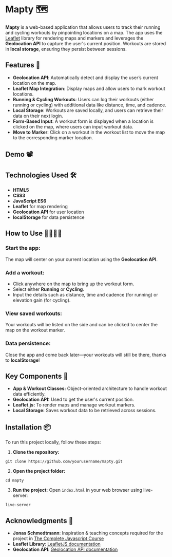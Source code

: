 # Mapty 🗺️

**Mapty** is a web-based application that allows users to track their running and cycling workouts by pinpointing locations on a map. The app uses the [Leaflet](https://leafletjs.com/) library for rendering maps and markers and leverages the **Geolocation API** to capture the user's current position. Workouts are stored in **local storage**, ensuring they persist between sessions.

## Features 🌟

- **Geolocation API**: Automatically detect and display the user’s current location on the map.
- **Leaflet Map Integration**: Display maps and allow users to mark workout locations.
- **Running & Cycling Workouts**: Users can log their workouts (either running or cycling) with additional data like distance, time, and cadence.
- **Local Storage**: Workouts are saved locally, and users can retrieve their data on their next login.
- **Form-Based Input**: A workout form is displayed when a location is clicked on the map, where users can input workout data.
- **Move to Marker**: Click on a workout in the workout list to move the map to the corresponding marker location.

## Demo 📽️


## Technologies Used 🛠️

- **HTML5**
- **CSS3**
- **JavaScript ES6**
- **Leaflet** for map rendering
- **Geolocation API** for user location
- **localStorage** for data persistence
  
## How to Use 🏃‍♂️🚴‍♀️

### Start the app:
The map will center on your current location using the **Geolocation API**.

### Add a workout:
- Click anywhere on the map to bring up the workout form.
- Select either **Running** or **Cycling**.
- Input the details such as distance, time and cadence (for running) or elevation gain (for cycling).

### View saved workouts:
Your workouts will be listed on the side and can be clicked to center the map on the workout marker.

### Data persistence:
Close the app and come back later—your workouts will still be there, thanks to **localStorage**!

## Key Components 🔑
- **App & Workout Classes:** Object-oriented architecture to handle workout data efficiently.
- **Geolocation API:** Used to get the user's current position.
- **Leaflet.js:** To render maps and manage workout markers.
- **Local Storage:** Saves workout data to be retrieved across sessions.

## Installation 📦

To run this project locally, follow these steps:

1. **Clone the repository:**
```
git clone https://github.com/yourusername/mapty.git
```
2. **Open the project folder:**
```
cd mapty
```
3. **Run the project:** Open ```index.html``` in your web browser using live-server:
```
live-server
```

## Acknowledgments 🙌

- **Jonas Schmedtmann**: Inspiration & teaching concepts required for the project in [The Complete Javascript Course](https://www.udemy.com/course/the-complete-javascript-course/)
- **Leaflet Library**: [LeafletJS documentation](https://leafletjs.com/)
- **Geolocation API**: [Geolocation API documentation](https://developer.mozilla.org/en-US/docs/Web/API/Geolocation_API)
